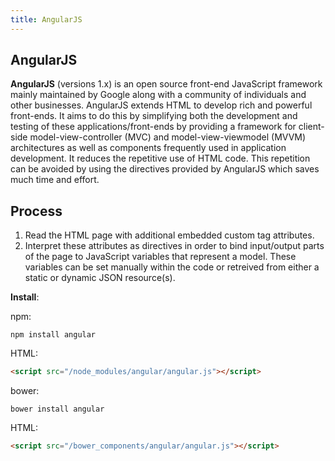 ```yaml
---
title: AngularJS
---
```

## AngularJS

**AngularJS** (versions 1.x) is an open source front-end JavaScript framework mainly maintained by Google along with a community of individuals and other businesses. AngularJS extends HTML to develop rich and powerful front-ends. It aims to do this by simplifying both the development and testing of these applications/front-ends by providing a framework for client-side model-view-controller (MVC) and model-view-viewmodel (MVVM) architectures as well as components frequently used in application development.
It reduces the repetitive use of HTML code. This repetition can be avoided by using the directives provided by AngularJS which saves 
much time and effort.

## Process

1. Read the HTML page with additional embedded custom tag attributes.
2. Interpret these attributes as directives in order to bind input/output parts of the page to JavaScript variables that represent a model. These variables can be set manually within the code or retreived from either a static or dynamic JSON resource(s).

**Install**:

npm:

```shell 
npm install angular
```
HTML:

```html
<script src="/node_modules/angular/angular.js"></script>
```

bower:

```shell
bower install angular
```
HTML:

```html
<script src="/bower_components/angular/angular.js"></script>
```
